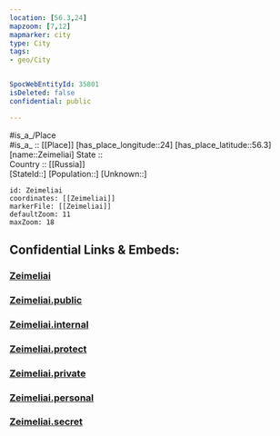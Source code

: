 ```yaml
---
location: [56.3,24] 
mapzoom: [7,12] 
mapmarker: city 
type: City
tags:
- geo/City


SpocWebEntityId: 35801
isDeleted: false
confidential: public

---
```

#is_a_/Place  
#is_a_ :: [[Place]] 
[has_place_longitude::24] 
[has_place_latitude::56.3] 
[name::Zeimeliai] 
State ::  
Country :: [[Russia]]  
[StateId::] 
[Population::] 
[Unknown::] 


```leaflet
id: Zeimeliai
coordinates: [[Zeimeliai]] 
markerFile: [[Zeimeliai]] 
defaultZoom: 11 
maxZoom: 18
```


## Confidential Links & Embeds: 

### [Zeimeliai](/_Standards/Earth/Continent/Europe/Europe~North/Lithuania/Counties~Lithuania/Šiauliai/City/Zeimeliai.md) 

### [Zeimeliai.public](/_public/Earth/Continent/Europe/Europe~North/Lithuania/Counties~Lithuania/Šiauliai/City/Zeimeliai.public.md) 

### [Zeimeliai.internal](/_internal/Earth/Continent/Europe/Europe~North/Lithuania/Counties~Lithuania/Šiauliai/City/Zeimeliai.internal.md) 

### [Zeimeliai.protect](/_protect/Earth/Continent/Europe/Europe~North/Lithuania/Counties~Lithuania/Šiauliai/City/Zeimeliai.protect.md) 

### [Zeimeliai.private](/_private/Earth/Continent/Europe/Europe~North/Lithuania/Counties~Lithuania/Šiauliai/City/Zeimeliai.private.md) 

### [Zeimeliai.personal](/_personal/Earth/Continent/Europe/Europe~North/Lithuania/Counties~Lithuania/Šiauliai/City/Zeimeliai.personal.md) 

### [Zeimeliai.secret](/_secret/Earth/Continent/Europe/Europe~North/Lithuania/Counties~Lithuania/Šiauliai/City/Zeimeliai.secret.md)

